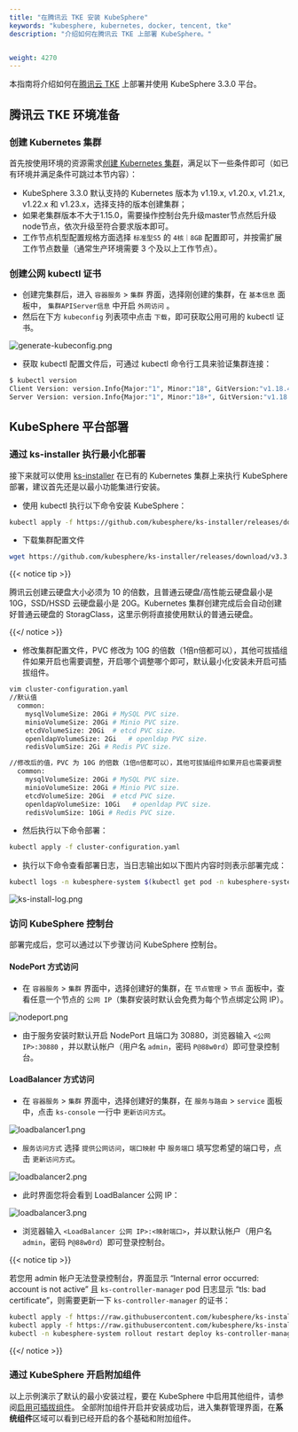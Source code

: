 ```yaml
---
title: "在腾讯云 TKE 安装 KubeSphere"
keywords: "kubesphere, kubernetes, docker, tencent, tke"
description: "介绍如何在腾讯云 TKE 上部署 KubeSphere。"


weight: 4270
---
```


本指南将介绍如何在[腾讯云 TKE](https://cloud.tencent.com/document/product/457/6759) 上部署并使用 KubeSphere 3.3.0 平台。

## 腾讯云 TKE 环境准备

### 创建 Kubernetes 集群
首先按使用环境的资源需求[创建 Kubernetes 集群](https://cloud.tencent.com/document/product/457/32189)，满足以下一些条件即可（如已有环境并满足条件可跳过本节内容）：

- KubeSphere 3.3.0 默认支持的 Kubernetes 版本为 v1.19.x, v1.20.x, v1.21.x, v1.22.x 和  v1.23.x，选择支持的版本创建集群；
- 如果老集群版本不大于1.15.0，需要操作控制台先升级master节点然后升级node节点，依次升级至符合要求版本即可。
- 工作节点机型配置规格方面选择 `标准型S5` 的 `4核｜8GB` 配置即可，并按需扩展工作节点数量（通常生产环境需要 3 个及以上工作节点）。

### 创建公网 kubectl 证书

- 创建完集群后，进入 `容器服务` > `集群` 界面，选择刚创建的集群，在 `基本信息`  面板中， `集群APIServer信息` 中开启 `外网访问` 。
- 然后在下方 `kubeconfig` 列表项中点击 `下载`，即可获取公用可用的 kubectl 证书。

![generate-kubeconfig.png](/images/docs/v3.3/tencent-tke/generate-kubeconfig.png)

- 获取 kubectl 配置文件后，可通过 kubectl 命令行工具来验证集群连接：

```bash
$ kubectl version
Client Version: version.Info{Major:"1", Minor:"18", GitVersion:"v1.18.4", GitCommit:"c96aede7b5205121079932896c4ad89bb93260af", GitTreeState:"clean", BuildDate:"2020-06-17T11:41:22Z", GoVersion:"go1.13.9", Compiler:"gc", Platform:"linux/amd64"}
Server Version: version.Info{Major:"1", Minor:"18+", GitVersion:"v1.18.4-tke.2", GitCommit:"f6b0517bc6bc426715a9ff86bd6aef39c81fd64a", GitTreeState:"clean", BuildDate:"2020-08-12T02:18:32Z", GoVersion:"go1.13.15", Compiler:"gc", Platform:"linux/amd64"}
```


## KubeSphere 平台部署

### 通过 ks-installer 执行最小化部署
接下来就可以使用 [ks-installer](https://github.com/kubesphere/ks-installer) 在已有的 Kubernetes 集群上来执行 KubeSphere 部署，建议首先还是以最小功能集进行安装。

- 使用 kubectl 执行以下命令安装 KubeSphere：

```bash
kubectl apply -f https://github.com/kubesphere/ks-installer/releases/download/v3.3.0/kubesphere-installer.yaml
```

- 下载集群配置文件

```bash
wget https://github.com/kubesphere/ks-installer/releases/download/v3.3.0/cluster-configuration.yaml
```

  {{< notice tip >}}

腾讯云创建云硬盘大小必须为 10 的倍数，且普通云硬盘/高性能云硬盘最小是 10G，SSD/HSSD 云硬盘最小是 20G。Kubernetes 集群创建完成后会自动创建好普通云硬盘的 StoragClass，这里示例将直接使用默认的普通云硬盘。

  {{</ notice >}}

- 修改集群配置文件，PVC 修改为 10G 的倍数（1倍n倍都可以），其他可拔插组件如果开启也需要调整，开启哪个调整哪个即可，默认最小化安装未开启可插拔组件。

```bash
vim cluster-configuration.yaml
//默认值
  common:
    mysqlVolumeSize: 20Gi # MySQL PVC size.
    minioVolumeSize: 20Gi # Minio PVC size.
    etcdVolumeSize: 20Gi  # etcd PVC size.
    openldapVolumeSize: 2Gi   # openldap PVC size.
    redisVolumSize: 2Gi # Redis PVC size.

//修改后的值，PVC 为 10G 的倍数（1倍n倍都可以），其他可拔插组件如果开启也需要调整
  common:
    mysqlVolumeSize: 20Gi # MySQL PVC size.
    minioVolumeSize: 20Gi # Minio PVC size.
    etcdVolumeSize: 20Gi  # etcd PVC size.
    openldapVolumeSize: 10Gi   # openldap PVC size.
    redisVolumSize: 10Gi # Redis PVC size.
```

- 然后执行以下命令部署：

```bash
kubectl apply -f cluster-configuration.yaml
```


- 执行以下命令查看部署日志，当日志输出如以下图片内容时则表示部署完成：

```bash
kubectl logs -n kubesphere-system $(kubectl get pod -n kubesphere-system -l app=ks-installer -o jsonpath='{.items[0].metadata.name}') -f
```

![ks-install-log.png](/images/docs/v3.3/tencent-tke/ks-install-log.png)

### 访问 KubeSphere 控制台

部署完成后，您可以通过以下步骤访问 KubeSphere 控制台。

#### NodePort 方式访问

- 在 `容器服务` > `集群` 界面中，选择创建好的集群，在 `节点管理` > `节点` 面板中，查看任意一个节点的 `公网 IP`（集群安装时默认会免费为每个节点绑定公网 IP）。

![nodeport.png](/images/docs/v3.3/tencent-tke/nodeport.png)

- 由于服务安装时默认开启 NodePort 且端口为 30880，浏览器输入 `<公网 IP>:30880` ，并以默认帐户（用户名 `admin`，密码 `P@88w0rd`）即可登录控制台。

#### LoadBalancer 方式访问

- 在 `容器服务` > `集群` 界面中，选择创建好的集群，在 `服务与路由` > `service` 面板中，点击 `ks-console` 一行中 `更新访问方式`。

![loadbalancer1.png](/images/docs/v3.3/tencent-tke/loadbalancer1.png)

- `服务访问方式` 选择 `提供公网访问`，`端口映射` 中 `服务端口` 填写您希望的端口号，点击 `更新访问方式`。

![loadbalancer2.png](/images/docs/v3.3/tencent-tke/loadbalancer2.png)

- 此时界面您将会看到 LoadBalancer 公网 IP：

![loadbalancer3.png](/images/docs/v3.3/tencent-tke/loadbalancer3.png)

- 浏览器输入 `<LoadBalancer 公网 IP>:<映射端口>`，并以默认帐户（用户名 `admin`，密码 `P@88w0rd`）即可登录控制台。


{{< notice tip >}}

若您用 admin 帐户无法登录控制台，界面显示 “Internal error occurred: account is not active” 且 `ks-controller-manager` pod 日志显示 “tls: bad certificate”，则需要更新一下 `ks-controller-manager` 的证书：

```bash
kubectl apply -f https://raw.githubusercontent.com/kubesphere/ks-installer/2c4b479ec65110f7910f913734b3d069409d72a8/roles/ks-core/prepare/files/ks-init/users.iam.kubesphere.io.yaml
kubectl apply -f https://raw.githubusercontent.com/kubesphere/ks-installer/2c4b479ec65110f7910f913734b3d069409d72a8/roles/ks-core/prepare/files/ks-init/webhook-secret.yaml
kubectl -n kubesphere-system rollout restart deploy ks-controller-manager
```

{{</ notice >}}

### 通过 KubeSphere 开启附加组件
以上示例演示了默认的最小安装过程，要在 KubeSphere 中启用其他组件，请参阅[启用可插拔组件](../../../pluggable-components/)。
全部附加组件开启并安装成功后，进入集群管理界面，在**系统组件**区域可以看到已经开启的各个基础和附加组件。

